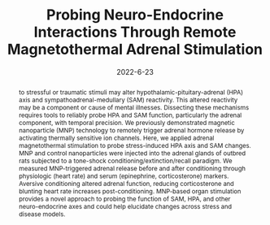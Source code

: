 ---
title: "Probing Neuro-Endocrine Interactions Through Remote Magnetothermal Adrenal Stimulation"
date: 2022-6-23
publisjDate: 2022-06-23T04:52:56Z
authors: ["Lisa Y. Maeng", "Dekel Rosenfeld", "Gregory J. Simandl", "Florian Koehler", "Alexander W. Senko", "Junsang Moon", "Georgios Varnavides", "Maria F. Murillo", "Adriano E. Reimer", "Aaron Wald", "Polina Anikeeva", "Alik S. Widge"]
publication_types: ["2"]
featured: false
publication: "*Frontiers in Neuroscience*"

doi: "https://doi.org/10.3389/fnins.2022.901108"
abstract: "to stressful or traumatic stimuli may alter hypothalamic-pituitary-adrenal (HPA) axis and sympathoadrenal-medullary (SAM) reactivity. This altered reactivity may be a component or cause of mental illnesses. Dissecting these mechanisms requires tools to reliably probe HPA and SAM function, particularly the adrenal component, with temporal precision. We previously demonstrated magnetic nanoparticle (MNP) technology to remotely trigger adrenal hormone release by activating thermally sensitive ion channels. Here, we applied adrenal magnetothermal stimulation to probe stress-induced HPA axis and SAM changes. MNP and control nanoparticles were injected into the adrenal glands of outbred rats subjected to a tone-shock conditioning/extinction/recall paradigm. We measured MNP-triggered adrenal release before and after conditioning through physiologic (heart rate) and serum (epinephrine, corticosterone) markers. Aversive conditioning altered adrenal function, reducing corticosterone and blunting heart rate increases post-conditioning. MNP-based organ stimulation provides a novel approach to probing the function of SAM, HPA, and other neuro-endocrine axes and could help elucidate changes across stress and disease models."

---